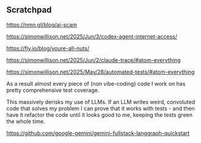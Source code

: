 ## Scratchpad

https://nmn.gl/blog/ai-scam

https://simonwillison.net/2025/Jun/3/codex-agent-internet-access/

https://fly.io/blog/youre-all-nuts/

https://simonwillison.net/2025/Jun/2/claude-trace/#atom-everything

https://simonwillison.net/2025/May/28/automated-tests/#atom-everything

 As a result almost every piece of (non vibe-coding) code I work on has pretty comprehensive test coverage.
 
This massively derisks my use of LLMs. If an LLM writes weird, convoluted code that solves my problem I can prove that it works with tests - and then have it refactor the code until it looks good to me, keeping the tests green the whole time.

https://github.com/google-gemini/gemini-fullstack-langgraph-quickstart